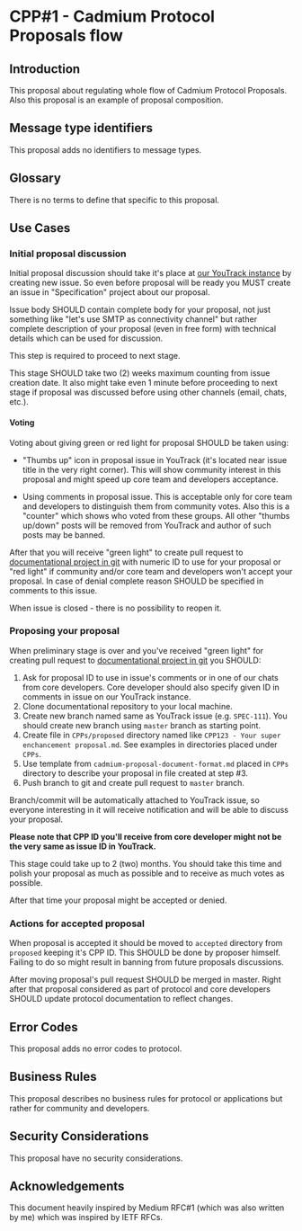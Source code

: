 # CPP#1 - Cadmium Protocol Proposals flow

## Introduction

This proposal about regulating whole flow of Cadmium Protocol Proposals. Also this proposal is an example of proposal composition.

## Message type identifiers

This proposal adds no identifiers to message types.

## Glossary

There is no terms to define that specific to this proposal.

## Use Cases

### Initial proposal discussion

Initial proposal discussion should take it's place at [our YouTrack instance](https://track.cadmium.im/issues/SPEC) by creating new issue. So even before proposal will be ready you MUST create an issue in "Specification" project about our proposal.

Issue body SHOULD contain complete body for your proposal, not just something like "let's use SMTP as connectivity channel" but rather complete description of your proposal (even in free form) with technical details which can be used for discussion.

This step is required to proceed to next stage.

This stage SHOULD take two (2) weeks maximum counting from issue creation date. It also might take even 1 minute before proceeding to next stage if proposal was discussed before using other channels (email, chats, etc.).

#### Voting

Voting about giving green or red light for proposal SHOULD be taken using:

* "Thumbs up" icon in proposal issue in YouTrack (it's located near issue title in the very right corner). This will show community interest in this proposal and might speed up core team and developers acceptance.

* Using comments in proposal issue. This is acceptable only for core team and developers to distinguish them from community votes. Also this is a "counter" which shows who voted from these groups. All other "thumbs up/down" posts will be removed from YouTrack and author of such posts may be banned.

After that you will receive "green light" to create pull request to [documentational project in git](https://git.cadmium.im/cadmium/documentation) with numeric ID to use for your proposal or "red light" if community and/or core team and developers won't accept your proposal. In case of denial complete reason SHOULD be specified in comments to this issue.

When issue is closed - there is no possibility to reopen it.

### Proposing your proposal

When preliminary stage is over and you've received "green light" for creating pull request to [documentational project in git](https://git.cadmium.im/cadmium/documentation) you SHOULD:

1. Ask for proposal ID to use in issue's comments or in one of our chats from core developers. Core developer should also specify given ID in comments in issue on our YouTrack instance.
2. Clone documentational repository to your local machine.
3. Create new branch named same as YouTrack issue (e.g. ``SPEC-111``). You should create new branch using ``master`` branch as starting point.
4. Create file in ``CPPs/proposed`` directory named like ``CPP123 - Your super enchancement proposal.md``. See examples in directories placed under ``CPPs``.
5. Use template from ``cadmium-proposal-document-format.md`` placed in ``CPPs`` directory to describe your proposal in file created at step #3.
6. Push branch to git and create pull request to ``master`` branch.

Branch/commit will be automatically attached to YouTrack issue, so everyone interesting in it will receive notification and will be able to discuss your proposal.

**Please note that CPP ID you'll receive from core developer might not be the very same as issue ID in YouTrack.**

This stage could take up to 2 (two) months. You should take this time and polish your proposal as much as possible and to receive as much votes as possible.

After that time your proposal might be accepted or denied.

### Actions for accepted proposal

When proposal is accepted it should be moved to ``accepted`` directory from ``proposed`` keeping it's CPP ID. This SHOULD be done by proposer himself. Failing to do so might result in banning from future proposals discussions.

After moving proposal's pull request SHOULD be merged in master. Right after that proposal considered as part of protocol and core developers SHOULD update protocol documentation to reflect changes.

## Error Codes

This proposal adds no error codes to protocol.

## Business Rules

This proposal describes no business rules for protocol or applications but rather for community and developers.

## Security Considerations

This proposal have no security considerations.

## Acknowledgements

This document heavily inspired by Medium RFC#1 (which was also written by me) which was inspired by IETF RFCs.
